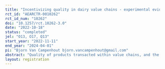 ```yaml
---
title: "Incentivizing quality in dairy value chains - experimental evidence from Uganda"
rct_id: "AEARCTR-0010262"
rct_id_num: "10262"
doi: "10.1257/rct.10262-3.0"
date: "2022-10-18"
status: "completed"
jel: "O13, O17, Q13"
start_year: "2022-11-11"
end_year: "2024-04-01"
pi: "Bjorn Van Campenhout bjorn.vancampenhout@gmail.com"
abstract: "Quality of products transacted within value chains, and the preservation of quality throughout the chain, is central to value chain development. In Uganda, we find that there is a clear demand from dairy processors for better quality raw milk and substantial scope for quality improvement at the dairy farmer level, yet a market for quality does not develop, holding back further value chain transformation. In this study, we test two potential reasons why a market for quality does not develop through a field experiment with randomized interventions at different levels of the value chain. At the dairy farmer level, we conjecture that farmers are paying attention to the wrong quality attributes and design a video-based information campaign to point out what the quality parameters are that matter for processors. We also provide them with a small incentive to put what they learned into practice. Midstream, at milk collection centers where milk is bulked and chilled, we install technology that enables for quick and cheap testing of the milk that is brought in. We look at impact of both interventions at both farmer and milk collection center level and consider outcomes such as milk quality, prices received and quantities transacted. "
layout: registration
---
```


